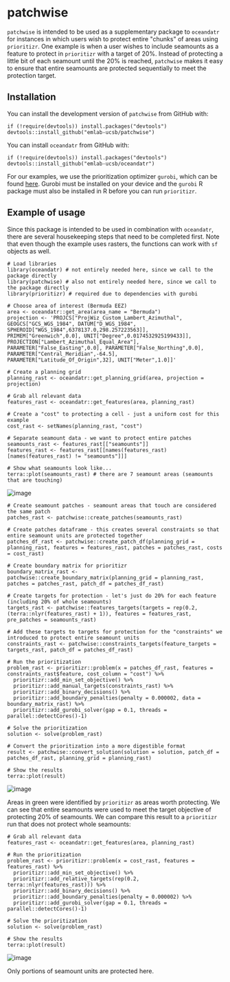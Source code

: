 # patchwise

`patchwise` is intended to be used as a supplementary package to `oceandatr` for instances in which users wish to protect entire "chunks" of areas using `prioritizr`. 
One example is when a user wishes to include seamounts as a feature to protect in `prioritizr` with a target of 20%. Instead of protecting a little bit of each seamount until the 20% is reached, `patchwise` makes it easy to ensure that entire seamounts are protected sequentially to meet the protection target.

## Installation
You can install the development version of `patchwise` from GitHub with:

```
if (!require(devtools)) install.packages("devtools")
devtools::install_github("emlab-ucsb/patchwise")
```

You can install `oceandatr` from GitHub with: 

```
if (!require(devtools)) install.packages("devtools")
devtools::install_github("emlab-ucsb/oceandatr")
```

For our examples, we use the prioritization optimizer `gurobi`, which can be found [here](https://www.gurobi.com/solutions/gurobi-optimizer/?campaignid=193283256&adgroupid=138872523240&creative=596136082788&keyword=gurobi%20optimization&matchtype=e&gclid=CjwKCAjwtuOlBhBREiwA7agf1oUW5qsO9aXGpfbjy04XRAw0DRpVGdSlrnEYRyC2q-B9EafXdArQUhoCDxQQAvD_BwE). Gurobi must be installed on your device and the `gurobi` R package must also be installed in R before you can run `prioritizr`.

## Example of usage

Since this package is intended to be used in combination with `oceandatr`, there are several housekeeping steps that need to be completed first. Note that even though the example uses rasters, the functions can work with `sf` objects as well.

```
# Load libraries
library(oceandatr) # not entirely needed here, since we call to the package directly
library(patchwise) # also not entirely needed here, since we call to the package directly
library(prioritizr) # required due to dependencies with gurobi

# Choose area of interest (Bermuda EEZ)
area <- oceandatr::get_area(area_name = "Bermuda")
projection <- 'PROJCS["ProjWiz_Custom_Lambert_Azimuthal", GEOGCS["GCS_WGS_1984", DATUM["D_WGS_1984", SPHEROID["WGS_1984",6378137.0,298.257223563]], PRIMEM["Greenwich",0.0], UNIT["Degree",0.0174532925199433]], PROJECTION["Lambert_Azimuthal_Equal_Area"], PARAMETER["False_Easting",0.0], PARAMETER["False_Northing",0.0], PARAMETER["Central_Meridian",-64.5], PARAMETER["Latitude_Of_Origin",32], UNIT["Meter",1.0]]'

# Create a planning grid
planning_rast <- oceandatr::get_planning_grid(area, projection = projection)

# Grab all relevant data
features_rast <- oceandatr::get_features(area, planning_rast)

# Create a "cost" to protecting a cell - just a uniform cost for this example
cost_rast <- setNames(planning_rast, "cost")

# Separate seamount data - we want to protect entire patches
seamounts_rast <- features_rast[["seamounts"]]
features_rast <- features_rast[[names(features_rast)[names(features_rast) != "seamounts"]]]

# Show what seamounts look like... 
terra::plot(seamounts_rast) # there are 7 seamount areas (seamounts that are touching)
```

![image](https://github.com/echelleburns/patchwise/assets/40546424/7e717d95-4673-4dac-8f59-dbb4865398ea)

```
# Create seamount patches - seamount areas that touch are considered the same patch
patches_rast <- patchwise::create_patches(seamounts_rast)

# Create patches dataframe - this creates several constraints so that entire seamount units are protected together
patches_df_rast <- patchwise::create_patch_df(planning_grid = planning_rast, features = features_rast, patches = patches_rast, costs = cost_rast)

# Create boundary matrix for prioritizr
boundary_matrix_rast <- patchwise::create_boundary_matrix(planning_grid = planning_rast, patches = patches_rast, patch_df = patches_df_rast)

# Create targets for protection - let's just do 20% for each feature (including 20% of whole seamounts)
targets_rast <- patchwise::features_targets(targets = rep(0.2, (terra::nlyr(features_rast) + 1)), features = features_rast, pre_patches = seamounts_rast)

# Add these targets to targets for protection for the "constraints" we introduced to protect entire seamount units
constraints_rast <- patchwise::constraints_targets(feature_targets = targets_rast, patch_df = patches_df_rast)

# Run the prioritization
problem_rast <- prioritizr::problem(x = patches_df_rast, features = constraints_rast$feature, cost_column = "cost") %>%
  prioritizr::add_min_set_objective() %>%
  prioritizr::add_manual_targets(constraints_rast) %>%
  prioritizr::add_binary_decisions() %>%
  prioritizr::add_boundary_penalties(penalty = 0.000002, data = boundary_matrix_rast) %>%
  prioritizr::add_gurobi_solver(gap = 0.1, threads = parallel::detectCores()-1)

# Solve the prioritization
solution <- solve(problem_rast)

# Convert the prioritization into a more digestible format
result <- patchwise::convert_solution(solution = solution, patch_df = patches_df_rast, planning_grid = planning_rast)

# Show the results
terra::plot(result)
```

![image](https://github.com/echelleburns/patchwise/assets/40546424/8d64a8a0-375e-420a-9bb6-f5b4158e068c)

Areas in green were identified by `prioritizr` as areas worth protecting. We can see that entire seamounts were used to meet the target objective of protecting 20% of seamounts. We can compare this result to a `prioritizr` run that does not protect whole seamounts: 

```
# Grab all relevant data
features_rast <- oceandatr::get_features(area, planning_rast)

# Run the prioritization
problem_rast <- prioritizr::problem(x = cost_rast, features = features_rast) %>%
  prioritizr::add_min_set_objective() %>%
  prioritizr::add_relative_targets(rep(0.2, terra::nlyr(features_rast))) %>%
  prioritizr::add_binary_decisions() %>%
  prioritizr::add_boundary_penalties(penalty = 0.000002) %>%
  prioritizr::add_gurobi_solver(gap = 0.1, threads = parallel::detectCores()-1)

# Solve the prioritization
solution <- solve(problem_rast)

# Show the results
terra::plot(result)
```
![image](https://github.com/echelleburns/patchwise/assets/40546424/a77660ee-aa90-437e-9714-49243d5c7950)

Only portions of seamount units are protected here.
